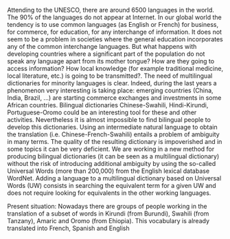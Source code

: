 Attending to the UNESCO, there are around 6500 languages in the world. The 90% of the languages do not appear at Internet. In our global world the tendency is to use common languages (as English or French) for business, for commerce, for education, for any interchange of information. It does not seem to be a problem in societies where the general education incorporates any of the common interchange languages. But what happens with developing countries where a significant part of the population do not speak any language apart from its mother tongue? How are they going to access information? How local knowledge (for example traditional medicine, local literature, etc.) is going to be transmitted?. The need of multilingual dictionaries for minority languages is clear. Indeed, during the last years a phenomenon very interesting is taking place: emerging countries (China, India, Brazil, ...) are starting commerce exchanges and investments in some African countries. Bilingual dictionaries Chinese-Swahili, Hindi-Kirundi, Portuguese-Oromo could be an interesting tool for these and other activities.
Nevertheless it is almost impossible to find bilingual people to develop this dictionaries. Using an intermediate natural language to obtain the translation (i.e. Chinese-French-Swahili) entails a problem of ambiguity in many terms. The quality of the resulting dictionary is impoverished and in some topics it can be very deficient.
We are working in a new method for producing bilingual dictionaries (it can be seen as a multilingual dictionary) without the risk of introducing additional ambiguity by using the so-called Universal Words (more than 200,000) from the English lexical database WordNet. Adding a language to a multilingual dictionary based on Universal Words (UW) consists in searching the equivalent term for a given UW and does not require looking for equivalents in the other working languages.

Present situation: Nowadays there are groups of people working in the translation of a subset of words in Kirundi (from Burundi), Swahili (from Tanzany), Amaric and Oromo (from Ehiopia). This vocabulary is already translated into French, Spanish and English
